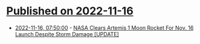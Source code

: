 # [Published on 2022-11-16](index.md)

* [2022-11-16, 07:50:00](https://science.slashdot.org/story/22/11/16/0057240/nasa-clears-artemis-1-moon-rocket-for-nov-16-launch-despite-storm-damage-update?utm_source=rss1.0mainlinkanon&utm_medium=feed) - [NASA Clears Artemis 1 Moon Rocket For Nov. 16 Launch Despite Storm Damage [UPDATE]](https://science.slashdot.org/story/22/11/16/0057240/nasa-clears-artemis-1-moon-rocket-for-nov-16-launch-despite-storm-damage-update?utm_source=rss1.0mainlinkanon&utm_medium=feed)

